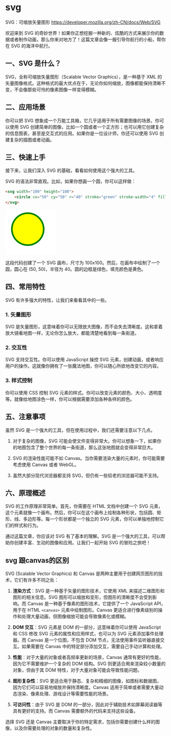 # svg
SVG：可缩放矢量图形
https://developer.mozilla.org/zh-CN/docs/Web/SVG

欢迎来到 SVG 的奇妙世界！如果你正想挖掘一种新的、炫酷的方式来展示你的数据或者制作动画，那么你来对地方了！这篇文章会像一艘引导你航行的小船，帮你在 SVG 的海洋中航行。

## 一、SVG 是什么？

SVG，全称可缩放矢量图形（Scalable Vector Graphics），是一种基于 XML 的矢量图像格式。这种格式的最大优点在于，无论你如何缩放，图像都能保持清晰不变，不会像那些可怜的像素图像一样变得模糊。

## 二、应用场景

你可以把 SVG 想象成一个万能工具箱，它几乎适用于所有需要图像的场景。你可以使用 SVG 创建简单的图像，比如一个圆或者一个正方形；也可以用它创建复杂的信息图表，甚至是交互式的应用。如果你是一位设计师，你还可以使用 SVG 创建复杂的插图或者动画。

## 三、快速上手

接下来，让我们深入 SVG 的基础，看看如何使用这个强大的工具。

SVG 的语法非常直观。比如，如果你想画一个圆，你可以这样做：

```html
<svg width="100" height="100">
    <circle cx="50" cy="50" r="40" stroke="green" stroke-width="4" fill="yellow" />
</svg>
```

![圆](https://raw.githubusercontent.com/HongXiaoHong/images/main/picture/msedge_HBUxBBpHuR.png)

这段代码创建了一个 SVG 画布，尺寸为 100x100。然后，在画布中绘制了一个圆，圆心在 (50, 50)，半径为 40。圆的边框是绿色，填充颜色是黄色。

## 四、常用特性

SVG 有许多强大的特性，让我们来看看其中的一些。

### 1. 矢量图形

SVG 是矢量图形，这意味着你可以无限放大图像，而不会失去清晰度。这和拿着放大镜看地图一样，无论你怎么放大，都能清楚地看到每一条街道。

### 2. 交互性

SVG 支持交互性。你可以使用 JavaScript 操控 SVG 元素，创建动画，或者响应用户的操作。这就像你拥有了一张魔法地图，你可以随心所欲地改变它的内容。

### 3. 样式控制

你可以使用 CSS 控制 SVG 元素的样式。你可以改变元素的颜色、大小、透明度等。就像给地图涂色一样，你可以根据需要添加各种各样的颜色。

## 五、注意事项

虽然 SVG 是一个强大的工具，但在使用过程中，我们还需要注意以下几点。

1. 对于复杂的图像，SVG 可能会使文件变得非常大。你可以想象一下，如果你的地图包含了整个世界的每一条街道，那么这张地图就会变得非常巨大。

2. SVG 的渲染性能可能不如 Canvas。当你需要渲染大量的元素时，你可能需要考虑使用 Canvas 或者 WebGL。

3. 虽然大部分现代浏览器都支持 SVG，但仍有一些较老的浏览器可能不支持。

## 六、原理概述

SVG 的工作原理非常简单。首先，你需要在 HTML 文档中创建一个 SVG 元素，这个元素就像一个画布。然后，你可以在这个画布上绘制各种形状，包括圆、矩形、线、多边形等。每一个形状都是一个独立的 SVG 元素，你可以单独地控制它们的样式和行为。

通过这篇文章，你应该对 SVG 有了基本的理解。SVG 是一个强大的工具，可以帮助你创建丰富、生动的图像和应用。让我们一起开始 SVG 的冒险之旅吧！


##  svg 跟canvas的区别
SVG (Scalable Vector Graphics) 和 Canvas 是两种主要用于创建网页图形的技术，它们有许多不同之处：

1. **渲染方式**：SVG 是一种基于矢量的图形技术，它使用 XML 来描述二维图形和图形的相关信息。SVG 图形可以缩放和变形，但图形的清晰度不会受到影响。而 Canvas 是一种基于像素的图形技术，它提供了一个 JavaScript API，用于在 HTML `<canvas>` 元素中绘制图形。Canvas 更适合进行像素级别的操作和处理大量动画，但图像缩放可能会导致像素化或模糊。

2. **DOM 交互**：SVG 元素是 DOM 的一部分，这意味着你可以使用 JavaScript 和 CSS 修改 SVG 元素的属性和应用样式，也可以为 SVG 元素添加事件处理器。而 Canvas 是一个位图，不包含 DOM 节点，无法使用事件监听器直接交互。如果需要在 Canvas 中的特定部分添加交互，需要自己手动计算和处理。

3. **性能**：对于大量的对象或者高频率更新的场景，Canvas 通常有更好的性能，因为它不需要维护一个复杂的 DOM 结构。SVG 则更适合用来渲染较小数量的对象，但由于其 DOM 特性，对于大量对象可能会导致性能问题。

4. **图形复杂性**：SVG 更适合用于静态、复杂和精细的图像，如图标和数据图，因为它们可以容易地缩放并保持清晰度。Canvas 适用于简单或者需要大量动态渲染、像素处理、游戏设计等需要性能的场景。

5. **可访问性**：由于 SVG 是 DOM 的一部分，因此对于辅助技术如屏幕阅读器等具有更好的支持。而 Canvas 需要额外的代码来支持这些设备。

选择 SVG 还是 Canvas 主要取决于你的特定需求，包括你需要创建什么样的图像，以及你需要处理的对象的数量和复杂性。
